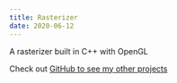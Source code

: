 ```yaml
---
title: Rasterizer
date: 2020-06-12
---
```


A rasterizer built in C++ with OpenGL

Check out [GitHub to see my other projects](https://github.com/keeganl)

